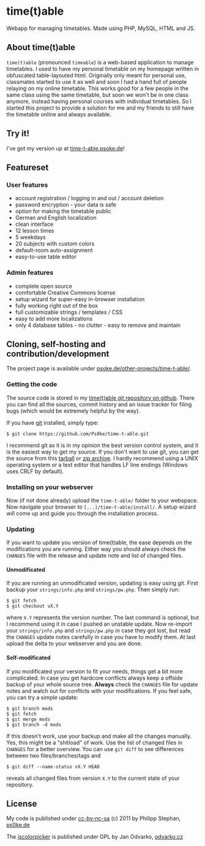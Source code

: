 # time(t)able
Webapp for managing timetables. Made using PHP, MySQL, HTML and JS.

## About time(t)able
`time(t)able` (pronounced `timeable`) is a web-based application to manage timetables. I used to have my personal timetable on my homepage written in obfuscated table-layouted html. Originally only meant for personal use, classmates started to use it as well and soon I had a hand full of people relaying on my online timetable. This works good for a few people in the same class using the same timetable, but soon we won't be in one class anymore, instead having personal courses with individual timetables. So I started this project to provide a solution for me and my friends to still have the timetable online and always available.

## Try it!
I've got my version up at [time-t-able.psoke.de](http://time-t-able.psoke.de/)!

## Featureset

### User features
* account registration / logging in and out / account deletion
* password encryption - your data is safe
* option for making the timetable public
* German and English localization
* clean interface
* 12 lesson times
* 5 weekdays
* 20 subjects with custom colors
* default-room auto-assignment
* easy-to-use table editor

### Admin features
* complete open source
* comfortable Creative Commons license
* setup wizard for super-easy in-browser installation
* fully working right out of the box
* full customizable strings / templates / CSS
* easy to add more localizations
* only 4 database tables - no clutter - easy to remove and maintain

## Cloning, self-hosting and contribution/development
The project page is available under [psoke.de/other-projects/time-t-able/](http://www.psoke.de/other-projects/time-t-able/). 

### Getting the code
The source code is stored in my [time(t)able git repository on github](https://github.com/Ps0ke/time-t-able). There you can find all the sources, commit history and an issue tracker for filing bugs (which would be extremely helpful by the way).

If you have [git](http://git-scm.com/) installed, simply type:

	$ git clone https://github.com/Ps0ke/time-t-able.git

I recommend git as it is in my opinion the best version control system, and it is the easiest way to get my source. If you don't want to use git, you can get the source from this [tarball](https://github.com/Ps0ke/time-t-able/tarball/master) or [zip archive](https://github.com/Ps0ke/time-t-able/zipball/master). I hardly recommend using a UNIX operating system or a text editor that handles LF line endings (Windows uses CRLF by default).

### Installing on your webserver
Now (if not done already) upload the `time-t-able/` folder to your webspace. Now navigate your browser to `[...]/time-t-able/install/`. A setup wizard will come up and guide you through the installation process.

### Updating
If you want to update you version of time(t)able, the ease depends on the modifications you are running. Either way you should always check the `CHANGES` file with the release and update note and list of changed files.

#### Unmodificated
If you are running an unmodificated version, updating is easy using git. First backup your `strings/info.php` and `strings/pw.php`. Then simply run:

	$ git fetch
	$ git checkout vX.Y
	
where `X.Y` represents the version number. The last command is optional, but I recommend using it in case I pushed an unstable update. Now re-import your `strings/info.php` and `strings/pw.php` in case they got lost, but read the `CHANGES` update notes carefully in case you have to modify them. At last upload the delta to your webserver and you are done.

#### Self-modificated
If you modificated your version to fit your needs, things get a bit more complicated. In case you get hardcore conflicts always keep a offside backup of your whole source tree. **Always** check the `CHANGES` file for update notes and watch out for conflicts with your modifications. If you feel safe, you can try a simple update:

	$ git branch mods
	$ git fetch
	$ git merge mods
	$ git branch -d mods
	
If this doesn't work, use your backup and make all the changes manually. Yes, this might be a "shitload" of work. Use the list of changed files in `CHANGES` for a better overview. You can use `git diff` to see differences between two files/branches/tags and

	$ git diff --name-status vX.Y HEAD
	
reveals all changed files from version `X.Y` to the current state of your repository.

## License
My code is published under [cc-by-nc-sa](http://creativecommons.org/licenses/by-nc-sa/3.0/) (c) 2011 by Philipp Stephan, [ps0ke.de](http://ps0ke.de)

The [jscolorpicker](http://jscolor.com) is published under GPL by Jan Odvarko, [odvarko.cz](http://odvarko.cz)